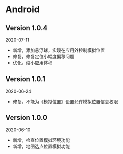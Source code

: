 # Android

## Version 1.0.4
2020-07-11
- 新增，添加悬浮球，实现在应用外控制模拟位置
- 修复，修复定位小幅度偏移问题
- 优化，缩小应用体积

## Version 1.0.1
2020-06-24
- 修复，不能为《模拟位置》设置允许模拟位置信息权限

## Version 1.0.0
2020-06-10
- 新增，检查位置模拟环境功能
- 新增，地图选点位置模拟功能